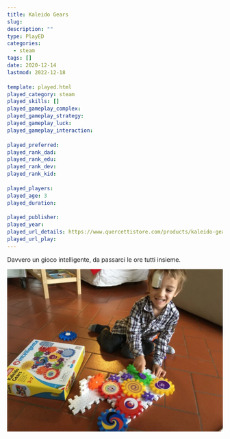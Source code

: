 ```yaml
---
title: Kaleido Gears
slug: 
description: ""
type: PlayED
categories:
  - steam
tags: []
date: 2020-12-14
lastmod: 2022-12-18

template: played.html
played_category: steam
played_skills: []
played_gameplay_complex: 
played_gameplay_strategy: 
played_gameplay_luck: 
played_gameplay_interaction: 

played_preferred:
played_rank_dad: 
played_rank_edu: 
played_rank_dev: 
played_rank_kid: 

played_players: 
played_age: 3
played_duration: 

played_publisher: 
played_year: 
played_url_details: https://www.quercettistore.com/products/kaleido-gears
played_url_play: 
---
```


Davvero un gioco intelligente, da passarci le ore tutti insieme.

![](img/kaleido_gears.webp)


